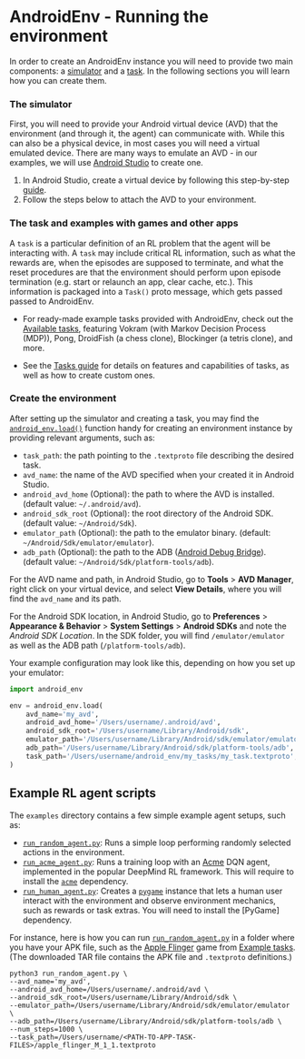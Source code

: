 # AndroidEnv - Running the environment

In order to create an AndroidEnv instance you will need to provide two main
components: a [simulator](#the-simulator) and a [task](#the-task). In the
following sections you will learn how you can create them.

### The simulator

First, you will need to provide your Android virtual device (AVD) that the
environment (and through it, the agent) can communicate with. While this can also
be a physical device, in most cases you will need a virtual emulated device.
There are many ways to emulate an AVD - in our examples, we will use
[Android Studio](https://developer.android.com/studio) to create one.

1. In Android Studio, create a virtual device by following this step-by-step
[guide](emulator_guide.md).
2. Follow the steps below to attach the AVD to your environment.

### The task and examples with games and other apps

A `task` is a particular definition of an RL problem that the agent will be
interacting with. A `task` may include critical RL information, such as what the
rewards are, when the episodes are supposed to terminate, and what the reset
procedures are that the environment should perform upon episode termination
(e.g. start or relaunch an app, clear cache, etc.). This information is packaged
into a `Task()` proto message, which gets passed passed to AndroidEnv.

* For ready-made example tasks provided with AndroidEnv, check out
  the [Available tasks](example_tasks.md), featuring Vokram (with Markov Decision
  Process (MDP)), Pong, DroidFish (a chess clone), Blockinger (a tetris clone),
  and more.

* See the [Tasks guide](tasks_guide.md) for details on features and
  capabilities of tasks, as well as how to create custom ones.

### Create the environment

After setting up the simulator and creating a task, you may find the 
[`android_env.load()`](https://github.com/deepmind/android_env/blob/main/android_env/loader.py)
function handy for creating an environment instance by providing relevant
arguments, such as:

*   `task_path`: the path pointing to the `.textproto` file describing the
    desired task.
*   `avd_name`: the name of the AVD specified when your created it in Android
    Studio.
*   `android_avd_home` (Optional): the path to where the AVD is installed. 
    (default value: `~/.android/avd`).
*   `android_sdk_root` (Optional): the root directory of the Android SDK. 
    (default value: `~/Android/Sdk`).
*   `emulator_path` (Optional): the path to the emulator binary. (default:
    `~/Android/Sdk/emulator/emulator`).
*   `adb_path` (Optional): the path to the ADB
    ([Android Debug Bridge](https://developer.android.com/studio/command-line/adb)).
    (default value: `~/Android/Sdk/platform-tools/adb`).
 
For the AVD name and path, in Android Studio, go to **Tools** >
**AVD Manager**, right click on your virtual device, and select
**View Details**, where you will find the `avd_name` and its path.

For the Android SDK location, in Android Studio, go to **Preferences** >
**Appearance & Behavior** > **System Settings** > **Android SDKs** and note the
_Android SDK Location_. In the SDK folder, you will find `/emulator/emulator`
as well as the ADB path (`/platform-tools/adb`).

Your example configuration may look like this, depending on how you set up your
emulator:

```python
import android_env

env = android_env.load(
    avd_name='my_avd',
    android_avd_home='/Users/username/.android/avd',
    android_sdk_root='/Users/username/Library/Android/sdk',
    emulator_path='/Users/username/Library/Android/sdk/emulator/emulator',
    adb_path='/Users/username/Library/Android/sdk/platform-tools/adb',
    task_path='/Users/username/android_env/my_tasks/my_task.textproto',
)
```

## Example RL agent scripts

The `examples` directory contains a few simple example agent setups, such as:

*   [`run_random_agent.py`](https://github.com/deepmind/android_env/blob/main/examples/run_random_agent.py):
    Runs a simple loop performing randomly selected actions in the environment.
*   [`run_acme_agent.py`](https://github.com/deepmind/android_env/blob/main/examples/run_acme_agent.py):
    Runs a training loop with an [Acme](https://deepmind.com/research/publications/Acme)
    DQN agent, implemented in the popular DeepMind RL framework. This will
    require to install the [`acme`](https://github.com/deepmind/acme)
    dependency.
*   [`run_human_agent.py`](https://github.com/deepmind/android_env/blob/main/examples/run_human_agent.py):
    Creates a [`pygame`](https://www.pygame.org) instance that lets a human user
    interact with the environment and observe environment mechanics, such as
    rewards or task extras. You will need to install the [PyGame] dependency.

For instance, here is how you can run
[`run_random_agent.py`](https://github.com/8bitmp3/android_env/blob/main/examples/run_random_agent.py)
in a folder where you have your APK file, such as the
[Apple Flinger](https://github.com/deepmind/android_env/blob/main/docs/example_tasks.md#apple-flinger)
game from
[Example tasks](https://github.com/deepmind/android_env/blob/main/docs/example_tasks.md).
(The downloaded TAR file contains the APK file and `.textproto` definitions.)

```shell
python3 run_random_agent.py \
--avd_name='my_avd',
--android_avd_home=/Users/username/.android/avd \
--android_sdk_root=/Users/username/Library/Android/sdk \
--emulator_path=/Users/username/Library/Android/sdk/emulator/emulator \
--adb_path=/Users/username/Library/Android/sdk/platform-tools/adb \
--num_steps=1000 \
--task_path=/Users/username/<PATH-TO-APP-TASK-FILES>/apple_flinger_M_1_1.textproto
```
